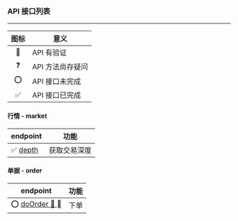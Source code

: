 ### API 接口列表
---

| 图标 | 意义 |
|:---:|---|
| :key: | API 有验证 |
| :question: | API 方法尚存疑问 |
| :o: | API 接口未完成 |
| :white_check_mark: | API 接口已完成 |

#### 行情 - market

| endpoint | 功能 |
| --- | --- |
| :white_check_mark: [depth](depth) | 获取交易深度 |

#### 单据 - order
| endpoint | 功能 |
| --- | --- |
| :o: [doOrder :key: ](doOrder)  :key:  | 下单 |